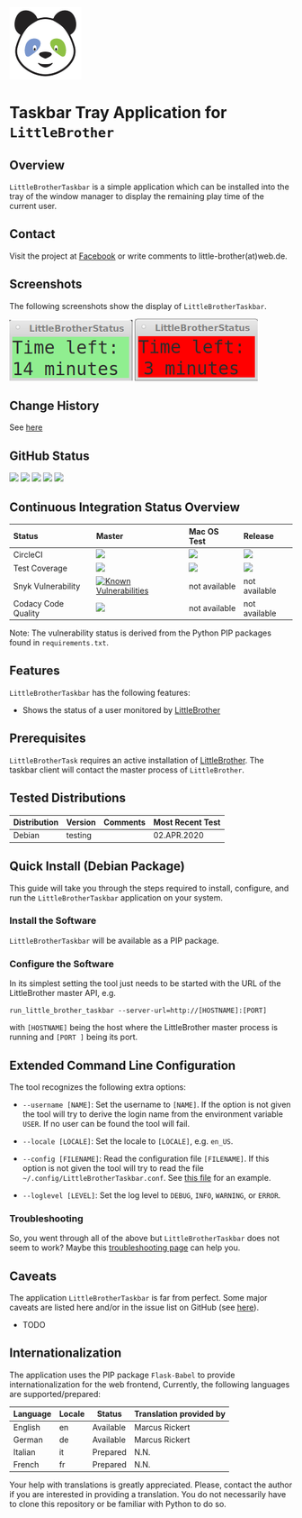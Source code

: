 ![LittleBrother-Logo](little_brother_taskbar/static/icons/icon_baby-panda_128x128.png)

# Taskbar Tray Application for `LittleBrother`

## Overview

`LittleBrotherTaskbar` is a simple application which can be installed into the tray of the window manager
to display the remaining play time of the current user.

## Contact

Visit the project at [Facebook](https://www.facebook.com/littlebrotherdebian) or write comments 
to little-brother(at)web.de.

## Screenshots

The following screenshots show the display of `LittleBrotherTaskbar`.  

![Screenshot Status](doc/screenshot_status_ok.png) 
![Screenshot Status](doc/screenshot_status_warning.png) 

## Change History 

See [here](CHANGES.md)

## GitHub Status

<A HREF="https://github.com/marcus67/little_brother_taskbar">
<IMG SRC="https://img.shields.io/github/forks/marcus67/little_brother_taskbar.svg?label=forks"></A> 
<A HREF="https://github.com/marcus67/little_brother_taskbar/stargazers">
<IMG SRC="https://img.shields.io/github/stars/marcus67/little_brother_taskbar.svg?label=stars"></A> 
<A HREF="https://github.com/marcus67/little_brother_taskbar/watchers">
<IMG SRC="https://img.shields.io/github/watchers/marcus67/little_brother_taskbar.svg?label=watchers"></A> 
<A HREF="https://github.com/marcus67/little_brother_taskbar/issues">
<IMG SRC="https://img.shields.io/github/issues/marcus67/little_brother_taskbar.svg"></A> 
<A HREF="https://github.com/marcus67/little_brother_taskbar/pulls">
<IMG SRC="https://img.shields.io/github/issues-pr/marcus67/little_brother_taskbar.svg"></A>

## Continuous Integration Status Overview

| Status | Master | Mac OS Test | Release |
|:------ |:------ |:------------------ |:------- |
| CircleCI | <A HREF="https://circleci.com/gh/marcus67/little_brother_taskbar/tree/master"><IMG SRC="https://img.shields.io/circleci/project/github/marcus67/little_brother_taskbar/master.svg?label=master"></A> | <A HREF="https://circleci.com/gh/marcus67/little_brother_taskbar/tree/master"><IMG SRC="https://img.shields.io/circleci/project/github/marcus67/little_brother_taskbar/fb-rickert-beethoven.svg?label=MacOS"></A> | <A HREF="https://circleci.com/gh/marcus67/little_brother_taskbar/tree/release"><IMG SRC="https://img.shields.io/circleci/project/github/marcus67/little_brother_taskbar/release.svg?label=release"></A> |
| Test Coverage | <A HREF="https://codecov.io/gh/marcus67/little_brother_taskbar/branch/master"><IMG SRC="https://img.shields.io/codecov/c/github/marcus67/little_brother_taskbar.svg?label=master"></A> | <A HREF="https://codecov.io/gh/marcus67/little_brother_taskbar/branch/release"><IMG SRC="https://img.shields.io/codecov/c/github/marcus67/little_brother_taskbar/fb-rickert-beethoven.svg?label=MacOS"></A> | <A HREF="https://codecov.io/gh/marcus67/little_brother_taskbar/branch/release"><IMG SRC="https://img.shields.io/codecov/c/github/marcus67/little_brother_taskbar/release.svg?label=release"></A> | 
| Snyk Vulnerability | <a href="https://snyk.io/test/github/marcus67/little_brother_taskbar?targetFile=requirements.txt"><img src="https://snyk.io/test/github/marcus67/little_brother_taskbar/badge.svg?targetFile=requirements.txt" alt="Known Vulnerabilities" data-canonical-src="https://snyk.io/test/github/marcus67/little_brother_taskbar?targetFile=requirements.txt" style="max-width:100%;"></a> | not available | not available |
| Codacy Code Quality | <a href="https://www.codacy.com/app/marcus67/little_brother_taskbar?utm_source=github.com&amp;utm_medium=referral&amp;utm_content=marcus67/little_brother_taskbar&amp;utm_campaign=Badge_Grade"><img src="https://api.codacy.com/project/badge/Grade/f1fc3b113b95438189da9032ecf03b34"/></a> | not available | not available |

Note: The vulnerability status is derived from the Python PIP packages found in `requirements.txt`.

## Features

`LittleBrotherTaskbar` has the following features:

   * Shows the status of a user monitored by [LittleBrother](https://github.com/marcus67/little_brother)

## Prerequisites

`LittleBrotherTask` requires an active installation of [LittleBrother](https://github.com/marcus67/little_brother).
The taskbar client will contact the master process of `LittleBrother`.   


## Tested Distributions

| Distribution | Version       | Comments                                                               | Most Recent Test |
| ------------ | ------------- | ---------------------------------------------------------------------- | ---------------- |
| Debian       | testing       |                                                                        | 02.APR.2020      |

## Quick Install (Debian Package)

This guide will take you through the steps required to install, configure, and run the `LittleBrotherTaskbar` 
application on your system. 

### Install the Software

`LittleBrotherTaskbar` will be available as a PIP package.

### Configure the Software

In its simplest setting the tool just needs to be started with the URL of the LittleBrother master API, e.g.

    run_little_brother_taskbar --server-url=http://[HOSTNAME]:[PORT]
    
with `[HOSTNAME]` being the host where the LittleBrother master process is running and `[PORT ]` being its port.

## Extended Command Line Configuration

The tool recognizes the following extra options:

   * `--username [NAME]`: Set the username to `[NAME]`. If the option is not given the tool will try to derive the
     login name from the environment variable `USER`. If no user can be found the tool will fail.
   
   * `--locale [LOCALE]`: Set the locale to `[LOCALE]`, e.g. `en_US`. 
   
   * `--config [FILENAME]`: Read the configuration file `[FILENAME]`. If this option is not given the tool
     will try to read the file `~/.config/LittleBrotherTaskbar.conf`. See [this file](etc/LittleBrotherTaskbar.conf) 
     for an example.
     
   * `--loglevel [LEVEL]`: Set the log level to `DEBUG`, `INFO`, `WARNING`, or `ERROR`.  
  
### Troubleshooting

So, you went through all of the above but `LittleBrotherTaskbar` does not seem to work? Maybe this 
[troubleshooting page](TROUBLESHOOTING.md) can help you.

## Caveats

The application `LittleBrotherTaskbar` is far from perfect. Some major caveats are listed here and/or in the 
issue list on GitHub (see [here](../issues)).

*   TODO

## Internationalization

The application uses the PIP package `Flask-Babel` to provide internationalization for the web frontend, Currently, 
the following languages are supported/prepared:

| Language | Locale | Status    | Translation provided by |
| -------- | ------ | --------- | ------------------------|
| English  | en     | Available |  Marcus Rickert         |
| German   | de     | Available |  Marcus Rickert         |
| Italian  | it     | Prepared  |  N.N.                   |
| French   | fr     | Prepared  |  N.N.                   |

Your help with translations is greatly appreciated. Please, contact the author if you are interested in providing
a translation. You do not necessarily have to clone this repository or be familiar with Python to do so.
